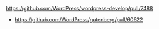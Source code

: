 https://github.com/WordPress/wordpress-develop/pull/7488

* https://github.com/WordPress/gutenberg/pull/60622